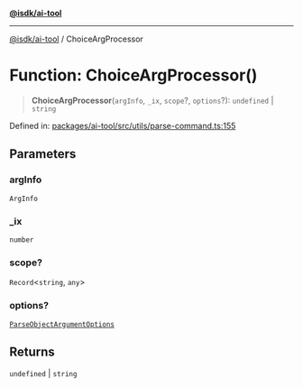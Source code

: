 [**@isdk/ai-tool**](../README.md)

***

[@isdk/ai-tool](../globals.md) / ChoiceArgProcessor

# Function: ChoiceArgProcessor()

> **ChoiceArgProcessor**(`argInfo`, `_ix`, `scope`?, `options`?): `undefined` \| `string`

Defined in: [packages/ai-tool/src/utils/parse-command.ts:155](https://github.com/isdk/ai-tool.js/blob/760349925bceb5de6b4188926a13bfb3f0ce4ced/src/utils/parse-command.ts#L155)

## Parameters

### argInfo

`ArgInfo`

### \_ix

`number`

### scope?

`Record`\<`string`, `any`\>

### options?

[`ParseObjectArgumentOptions`](../interfaces/ParseObjectArgumentOptions.md)

## Returns

`undefined` \| `string`
